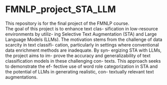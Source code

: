 # FMNLP_project_STA_LLM        
This repository is for the final project of the FMNLP course.          
The goal of this project is to enhance text clas- sification in low-resource environments by utiliz- ing Selective Text Augmentation (STA) and Large Language Models (LLMs). The motivation stems from the challenge of data scarcity in text classifi- cation, particularly in settings where conventional data enrichment methods are inadequate. By syn- ergizing STA with LLMs, the project aims to im- prove the accuracy and generalizability of text classification models in these challenging con- texts. This approach seeks to demonstrate the ef- fective use of word role categorization in STA and the potential of LLMs in generating realistic, con- textually relevant text augmentations.
